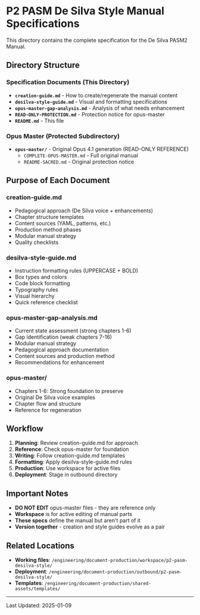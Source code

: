 # P2 PASM De Silva Style Manual Specifications

This directory contains the complete specification for the De Silva PASM2 Manual.

## Directory Structure

### Specification Documents (This Directory)
- **`creation-guide.md`** - How to create/regenerate the manual content
- **`desilva-style-guide.md`** - Visual and formatting specifications
- **`opus-master-gap-analysis.md`** - Analysis of what needs enhancement
- **`READ-ONLY-PROTECTION.md`** - Protection notice for opus-master
- **`README.md`** - This file

### Opus Master (Protected Subdirectory)
- **`opus-master/`** - Original Opus 4.1 generation (READ-ONLY REFERENCE)
  - `COMPLETE-OPUS-MASTER.md` - Full original manual
  - `README-SACRED.md` - Original protection notice

## Purpose of Each Document

### creation-guide.md
- Pedagogical approach (De Silva voice + enhancements)
- Chapter structure templates
- Content sources (YAML, patterns, etc.)
- Production method phases
- Modular manual strategy
- Quality checklists

### desilva-style-guide.md
- Instruction formatting rules (UPPERCASE + BOLD)
- Box types and colors
- Code block formatting
- Typography rules
- Visual hierarchy
- Quick reference checklist

### opus-master-gap-analysis.md
- Current state assessment (strong chapters 1-6)
- Gap identification (weak chapters 7-16)
- Modular manual strategy
- Pedagogical approach documentation
- Content sources and production method
- Recommendations for enhancement

### opus-master/
- Chapters 1-6: Strong foundation to preserve
- Original De Silva voice examples
- Chapter flow and structure
- Reference for regeneration

## Workflow

1. **Planning**: Review creation-guide.md for approach
2. **Reference**: Check opus-master for foundation
3. **Writing**: Follow creation-guide.md templates
4. **Formatting**: Apply desilva-style-guide.md rules
5. **Production**: Use workspace for active files
6. **Deployment**: Stage in outbound directory

## Important Notes

- **DO NOT EDIT** opus-master files - they are reference only
- **Workspace** is for active editing of manual parts
- **These specs** define the manual but aren't part of it
- **Version together** - creation and style guides evolve as a pair

## Related Locations

- **Working files**: `/engineering/document-production/workspace/p2-pasm-desilva-style/`
- **Deployment**: `/engineering/document-production/outbound/p2-pasm-desilva-style/`
- **Templates**: `/engineering/document-production/shared-assets/templates/`

---

Last Updated: 2025-01-09